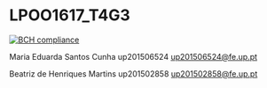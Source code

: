 # LPOO1617_T4G3
[![BCH compliance](https://bettercodehub.com/edge/badge/eduardamsc/LPOO1617_T4G3?token=badd2537088cac8b6f4722cff85b7a068ddf63e3)](https://bettercodehub.com/)

Maria Eduarda Santos Cunha
up201506524
up201506524@fe.up.pt

Beatriz de Henriques Martins
up201502858
up201502858@fe.up.pt
